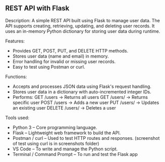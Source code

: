 REST API with Flask
--------------------
Description: A simple REST API built using Flask to manage user data. The API supports creating, retrieving, updating, and deleting user records. It uses an in-memory Python dictionary for storing user data during runtime.

Features:
- Provides GET, POST, PUT, and DELETE HTTP methods.
- Stores user data (name and email) in memory.
- Error handling for invalid or missing user records.
- Easy to test using Postman or curl.
  
Functions:
- Accepts and processes JSON data using Flask's request handling.
- Stores user data in a dictionary with auto-incremented integer IDs.
- Performs:
   GET /users → Returns all users
   GET /users/<id> → Returns specific user
   POST /users → Adds a new user
   PUT /users/<id> → Updates an existing user
   DELETE /users/<id> → Deletes a user

Tools used:
- Python 3 – Core programming language.
- Flask – Lightweight web framework to build the API.
- Postman / curl – Used to test HTTP routes and responses. (screenshot of test using curl is in screenshots folder)
- VS Code – To write and manage the Python script.
- Terminal / Command Prompt – To run and test the Flask app

